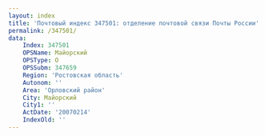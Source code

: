 ```yaml
---
layout: index
title: 'Почтовый индекс 347501: отделение почтовой связи Почты России'
permalink: /347501/
data:
    Index: 347501
    OPSName: Майорский
    OPSType: О
    OPSSubm: 347659
    Region: 'Ростовская область'
    Autonom: ''
    Area: 'Орловский район'
    City: Майорский
    City1: ''
    ActDate: '20070214'
    IndexOld: ''
---
```

